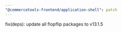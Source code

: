 ```yaml
---
"@commercetools-frontend/application-shell": patch
---
```


fix(deps): update all flopflip packages to v13.1.5
